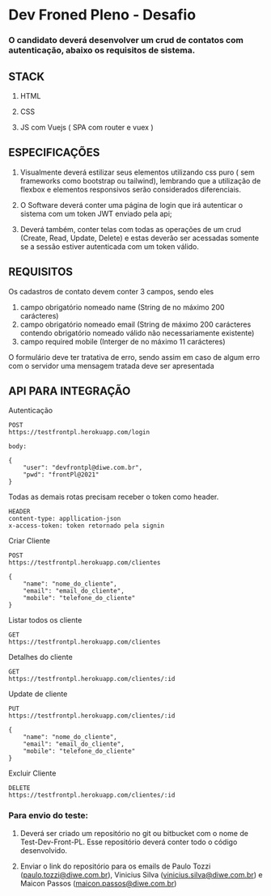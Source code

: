 
  

# Dev Froned Pleno - Desafio

  

### O candidato deverá desenvolver um crud de contatos com autenticação, abaixo os requisitos de sistema.

## STACK

  

1. HTML

  

3. CSS

  

4. JS com Vuejs ( SPA com router e vuex )

  

## ESPECIFICAÇÕES

  

1. Visualmente deverá estilizar seus elementos utilizando css puro ( sem frameworks como bootstrap ou tailwind), lembrando que a utilização de flexbox e elementos responsivos serão considerados diferenciais.

  

2. O Software deverá conter uma página de login que irá autenticar o sistema com um token JWT enviado pela api;

  

3. Deverá também, conter telas com todas as operações de um crud (Create, Read, Update, Delete) e estas deverão ser acessadas somente se a sessão estiver autenticada com um token válido.



## REQUISITOS

Os cadastros de contato devem conter 3 campos, sendo eles
1. campo obrigatório nomeado name (String de no máximo 200 carácteres)
2. campo obrigatório nomeado email (String de máximo 200 carácteres contendo obrigatório nomeado válido não necessariamente existente) 
3. campo required mobile (Interger de no máximo 11 carácteres)

O formulário deve ter tratativa de erro, sendo assim em caso de algum erro com o servidor uma mensagem tratada deve ser apresentada

## API PARA INTEGRAÇÃO

Autenticação
```
POST
https://testfrontpl.herokuapp.com/login

body:

{
    "user": "devfrontpl@diwe.com.br",
    "pwd": "frontPl@2021"
}
```

Todas as demais rotas precisam receber o token como header.
```
HEADER
content-type: appllication-json
x-access-token: token retornado pela signin
```

Criar Cliente
```
POST
https://testfrontpl.herokuapp.com/clientes

{
    "name": "nome_do_cliente",
    "email": "email_do_cliente",
    "mobile": "telefone_do_cliente"
}
```

Listar todos os cliente
```
GET
https://testfrontpl.herokuapp.com/clientes
```

Detalhes do cliente
```
GET
https://testfrontpl.herokuapp.com/clientes/:id
```

Update de cliente
```
PUT
https://testfrontpl.herokuapp.com/clientes/:id

{
    "name": "nome_do_cliente",
    "email": "email_do_cliente",
    "mobile": "telefone_do_cliente"
}
```

Excluir Cliente
```
DELETE
https://testfrontpl.herokuapp.com/clientes/:id
```


### Para envio do teste:

  

  

1. Deverá ser criado um repositório no git ou bitbucket com o nome de Test-Dev-Front-PL. Esse repositório deverá conter todo o código desenvolvido.

  

2. Enviar o link do repositório para os emails de Paulo Tozzi (paulo.tozzi@diwe.com.br), Vinicius Silva (vinicius.silva@diwe.com.br) e Maicon Passos (maicon.passos@diwe.com.br)
